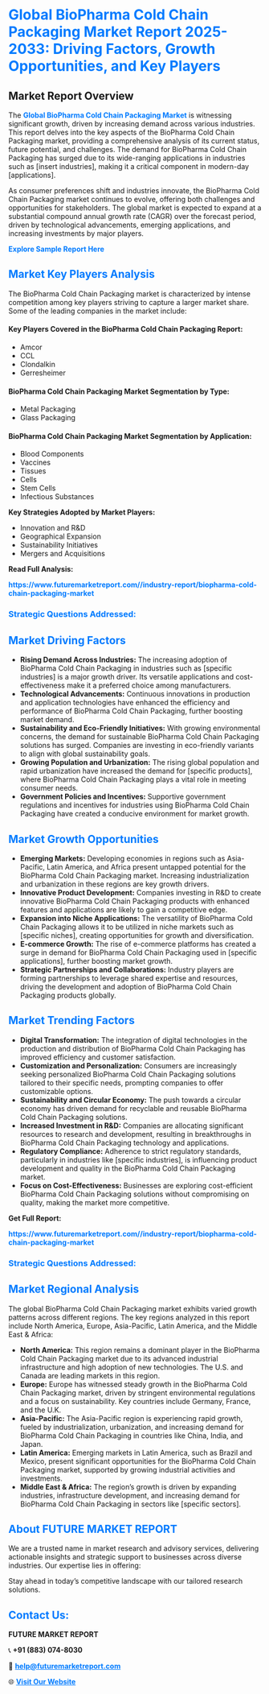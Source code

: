 <h1 style="color: #007BFF;">Global BioPharma Cold Chain Packaging Market Report 2025-2033: Driving Factors, Growth Opportunities, and Key Players</h1>

<section id="overview">
<h2>Market Report Overview</h2>
<p>The <a href="https://www.futuremarketreport.com//industry-report/biopharma-cold-chain-packaging-market" style="color: #007BFF; text-decoration: none;"><strong>Global BioPharma Cold Chain Packaging Market</strong></a> is witnessing significant growth, driven by increasing demand across various industries. This report delves into the key aspects of the BioPharma Cold Chain Packaging market, providing a comprehensive analysis of its current status, future potential, and challenges. The demand for BioPharma Cold Chain Packaging has surged due to its wide-ranging applications in industries such as [insert industries], making it a critical component in modern-day [applications].</p>
<p>As consumer preferences shift and industries innovate, the BioPharma Cold Chain Packaging market continues to evolve, offering both challenges and opportunities for stakeholders. The global market is expected to expand at a substantial compound annual growth rate (CAGR) over the forecast period, driven by technological advancements, emerging applications, and increasing investments by major players.</p>
</section>

<section id="overview">
<p><a href="https://www.futuremarketreport.com//request-sample/reportId=64012" style="color: #007BFF; text-decoration: none;"><strong>Explore Sample Report Here</strong></a></p>
</section>

<section id="key-players">
<h2 style="color: #007BFF;">Market Key Players Analysis</h2>
<p>The BioPharma Cold Chain Packaging market is characterized by intense competition among key players striving to capture a larger market share. Some of the leading companies in the market include:</p>
<h4>Key Players Covered in the BioPharma Cold Chain Packaging Report:</h4>
<ul><li>Amcor</li><li>CCL</li><li>Clondalkin</li><li>Gerresheimer</li></ul>
<h4>BioPharma Cold Chain Packaging Market Segmentation by Type:</h4>
<ul><li>Metal Packaging</li><li>Glass Packaging</li></ul>

<h4>BioPharma Cold Chain Packaging Market Segmentation by Application:</h4>
<ul><li>Blood Components</li><li>Vaccines</li><li>Tissues</li><li>Cells</li><li>Stem Cells</li><li>Infectious Substances</li></ul>
<p><strong>Key Strategies Adopted by Market Players:</strong></p>
<ul>
<li>Innovation and R&D</li>
<li>Geographical Expansion</li>
<li>Sustainability Initiatives</li>
<li>Mergers and Acquisitions</li>
</ul>
</section>

<section>
<p><strong>Read Full Analysis: </strong></p><a href="https://www.futuremarketreport.com//industry-report/biopharma-cold-chain-packaging-market" style="color: #007BFF; text-decoration: none;"><strong>https://www.futuremarketreport.com//industry-report/biopharma-cold-chain-packaging-market</strong></a>
<h3 style="color: #007BFF;">Strategic Questions Addressed:</h3>
</section>

<section id="driving-factors">
<h2 style="color: #007BFF;">Market Driving Factors</h2>
<ul>
<li><strong>Rising Demand Across Industries:</strong> The increasing adoption of BioPharma Cold Chain Packaging in industries such as [specific industries] is a major growth driver. Its versatile applications and cost-effectiveness make it a preferred choice among manufacturers.</li>
<li><strong>Technological Advancements:</strong> Continuous innovations in production and application technologies have enhanced the efficiency and performance of BioPharma Cold Chain Packaging, further boosting market demand.</li>
<li><strong>Sustainability and Eco-Friendly Initiatives:</strong> With growing environmental concerns, the demand for sustainable BioPharma Cold Chain Packaging solutions has surged. Companies are investing in eco-friendly variants to align with global sustainability goals.</li>
<li><strong>Growing Population and Urbanization:</strong> The rising global population and rapid urbanization have increased the demand for [specific products], where BioPharma Cold Chain Packaging plays a vital role in meeting consumer needs.</li>
<li><strong>Government Policies and Incentives:</strong> Supportive government regulations and incentives for industries using BioPharma Cold Chain Packaging have created a conducive environment for market growth.</li>
</ul>
</section>

<section id="growth-opportunities">
<h2 style="color: #007BFF;">Market Growth Opportunities</h2>
<ul>
<li><strong>Emerging Markets:</strong> Developing economies in regions such as Asia-Pacific, Latin America, and Africa present untapped potential for the BioPharma Cold Chain Packaging market. Increasing industrialization and urbanization in these regions are key growth drivers.</li>
<li><strong>Innovative Product Development:</strong> Companies investing in R&D to create innovative BioPharma Cold Chain Packaging products with enhanced features and applications are likely to gain a competitive edge.</li>
<li><strong>Expansion into Niche Applications:</strong> The versatility of BioPharma Cold Chain Packaging allows it to be utilized in niche markets such as [specific niches], creating opportunities for growth and diversification.</li>
<li><strong>E-commerce Growth:</strong> The rise of e-commerce platforms has created a surge in demand for BioPharma Cold Chain Packaging used in [specific applications], further boosting market growth.</li>
<li><strong>Strategic Partnerships and Collaborations:</strong> Industry players are forming partnerships to leverage shared expertise and resources, driving the development and adoption of BioPharma Cold Chain Packaging products globally.</li>
</ul>
</section>

<section id="trending-factors">
<h2 style="color: #007BFF;">Market Trending Factors</h2>
<ul>
<li><strong>Digital Transformation:</strong> The integration of digital technologies in the production and distribution of BioPharma Cold Chain Packaging has improved efficiency and customer satisfaction.</li>
<li><strong>Customization and Personalization:</strong> Consumers are increasingly seeking personalized BioPharma Cold Chain Packaging solutions tailored to their specific needs, prompting companies to offer customizable options.</li>
<li><strong>Sustainability and Circular Economy:</strong> The push towards a circular economy has driven demand for recyclable and reusable BioPharma Cold Chain Packaging solutions.</li>
<li><strong>Increased Investment in R&D:</strong> Companies are allocating significant resources to research and development, resulting in breakthroughs in BioPharma Cold Chain Packaging technology and applications.</li>
<li><strong>Regulatory Compliance:</strong> Adherence to strict regulatory standards, particularly in industries like [specific industries], is influencing product development and quality in the BioPharma Cold Chain Packaging market.</li>
<li><strong>Focus on Cost-Effectiveness:</strong> Businesses are exploring cost-efficient BioPharma Cold Chain Packaging solutions without compromising on quality, making the market more competitive.</li>
</ul>
</section>

<section>
<p><strong>Get Full Report: </strong></p><a href="https://www.futuremarketreport.com//industry-report/biopharma-cold-chain-packaging-market" style="color: #007BFF; text-decoration: none;"><strong>https://www.futuremarketreport.com//industry-report/biopharma-cold-chain-packaging-market</strong></a>
<h3 style="color: #007BFF;">Strategic Questions Addressed:</h3>
</section>


<section id="regional-analysis">
<h2 style="color: #007BFF;">Market Regional Analysis</h2>
<p>The global BioPharma Cold Chain Packaging market exhibits varied growth patterns across different regions. The key regions analyzed in this report include North America, Europe, Asia-Pacific, Latin America, and the Middle East & Africa:</p>
<ul>
<li><strong>North America:</strong> This region remains a dominant player in the BioPharma Cold Chain Packaging market due to its advanced industrial infrastructure and high adoption of new technologies. The U.S. and Canada are leading markets in this region.</li>
<li><strong>Europe:</strong> Europe has witnessed steady growth in the BioPharma Cold Chain Packaging market, driven by stringent environmental regulations and a focus on sustainability. Key countries include Germany, France, and the U.K.</li>
<li><strong>Asia-Pacific:</strong> The Asia-Pacific region is experiencing rapid growth, fueled by industrialization, urbanization, and increasing demand for BioPharma Cold Chain Packaging in countries like China, India, and Japan.</li>
<li><strong>Latin America:</strong> Emerging markets in Latin America, such as Brazil and Mexico, present significant opportunities for the BioPharma Cold Chain Packaging market, supported by growing industrial activities and investments.</li>
<li><strong>Middle East & Africa:</strong> The region’s growth is driven by expanding industries, infrastructure development, and increasing demand for BioPharma Cold Chain Packaging in sectors like [specific sectors].</li>
</ul>
</section>

<footer>
<h2 style="color: #007BFF;">About FUTURE MARKET REPORT</h2>
<p>We are a trusted name in market research and advisory services, delivering actionable insights and strategic support to businesses across diverse industries. Our expertise lies in offering:</p>

<p>Stay ahead in today’s competitive landscape with our tailored research solutions.</p>

<h2 style="color: #007BFF;">Contact Us:</h2>
<p><strong>FUTURE MARKET REPORT</strong></p>
<p>📞 <strong>+91 (883) 074-8030</strong></p>
<p>📧 <strong><a href="mailto:help@futuremarketreport.com" style="color: #007BFF;">help@futuremarketreport.com</a></strong></p>
<p>🌐 <strong><a href="https://www.futuremarketreport.com/" style="color: #007BFF;">Visit Our Website</a></strong></p>
</footer>